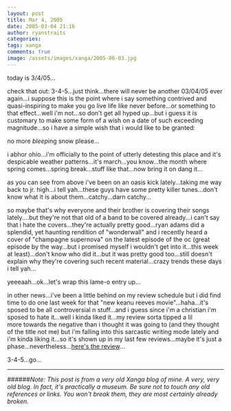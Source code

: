 ```yaml
---
layout: post
title: Mar 4, 2005
date: 2005-03-04 21:16
author: ryanstraits
categories:
tags: xanga
comments: true
image: /assets/images/xanga/2005-06-03.jpg
---
```

today is 3/4/05...

check that out: 3-4-5...just think...there will never be another 03/04/05 ever again...i suppose this is the point where i say something contrived and quasi-inspiring to make you go live life like never before...or something to that effect...well i'm not...so don't get all hyped up...but i guess it is customary to make some form of a wish on a date of such exceeding magnitude...so i have a simple wish that i would like to be granted:

<!-- break -->

no more *bleep*ing snow please...

i abhor ohio...i'm officially to the point of utterly detesting this place and it's despicable weather patterns...it's march...you know...the month where spring comes...spring break...stuff like that...now bring it on dang it...

as you can see from above i've been on an oasis kick lately...taking me way back to jr. high...i tell yah...these guys have some pretty killer tunes...don't know what it is about them...catchy...darn catchy...

so maybe that's why everyone and their brother is covering their songs lately....but they're not that old of a band to be covered already...i can't say that i hate the covers...they're actually pretty good...ryan adams did a splendid, yet haunting rendition of "wonderwall" and i recently heard a cover of "champagne supernova" on the latest episode of the oc (great episode by the way...but i promised myself i wouldn't get into it...this week at least)...don't know who did it...but it was pretty good too...still doesn't explain why they're covering such recent material...crazy trends these days i tell yah...

yeeeaah...ok...let's wrap this lame-o entry up...

in other news...i've been a little behind on my review schedule but i did find time to do one last week for that "new keanu reeves movie"...haha...it's sposed to be all controversial n stuff...and i guess since i'm a christian i'm sposed to hate it...well i kinda liked it...my review sorta tipped a lil more towards the negative than i thought it was going to (and they thought of the title not me) but i'm falling into this sarcastic writing mode lately and i'm kinda liking it...so it's shown up in my last few reviews...maybe it's just a phase...nevertheless...<a href="http://www.the-review.com/archive/02262005/PDF/C05.pdf" target="_new">here's the review</a>...

3-4-5...go...

---

######*Note: This post is from a very old Xanga blog of mine. A very, very old blog. In fact, it's practically a museum. Be sure not to touch any old references or links. You won't break them, they are most certainly already broken.*